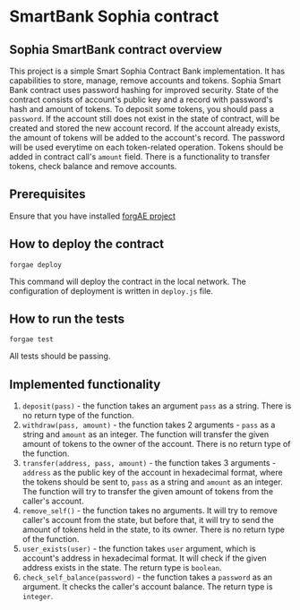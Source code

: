 # SmartBank Sophia contract

## Sophia SmartBank contract overview
This project is a simple Smart Sophia Contract Bank implementation. It has capabilities to store, manage, remove accounts and tokens. Sophia Smart Bank contract uses password hashing for improved security.
State of the contract consists of account's public key and a record with password's hash and amount of tokens.
To deposit some tokens, you should pass a `password`. If the account still does not exist in the state of contract, will be created and stored the new account record. If the account already exists, the amount of tokens will be added to the account's record.
The password will be used everytime on each token-related operation. Tokens should be added in contract call's `amount` field.
There is a functionality to transfer tokens, check balance and remove accounts.

## Prerequisites
Ensure that you have installed [forgAE project](https://github.com/aeternity/aepp-forgae-js)

## How to deploy the contract
`forgae deploy`

This command will deploy the contract in the local network.
The configuration of deployment is written in `deploy.js` file.

## How to run the tests
`forgae test`

All tests should be passing.

## Implemented functionality
1. `deposit(pass)` - the function takes an argument `pass` as a string. There is no return type of the function.
2. `withdraw(pass, amount)` - the function takes 2 arguments - `pass` as a string and `amount` as an integer. The function will transfer the given amount of tokens to the owner of the account. There is no return type of the function.
3. `transfer(address, pass, amount)` - the function takes 3 arguments - `address` as the public key of the account in hexadecimal format, where the tokens should be sent to, `pass` as a string and `amount` as an integer. The function will try to transfer the given amount of tokens from the caller's account.
4. `remove_self()` - the function takes no arguments. It will try to remove caller's account from the state, but before that, it will try to send the amount of tokens held in the state, to its owner. There is no return type of the function.
5. `user_exists(user)` - the function takes `user` argument, which is account's address in hexadecimal format. It will check if the given address exists in the state. The return type is `boolean`.
6. `check_self_balance(password)` - the function takes a `password` as an argument. It checks the caller's account balance. The return type is `integer`. 
